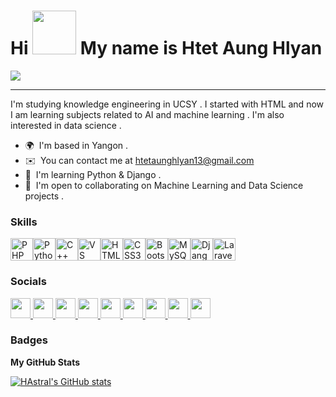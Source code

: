 Hi  <img src="https://user-images.githubusercontent.com/74038190/226127923-0e8b7792-7b3c-462b-951b-63c96ba1a5af.gif" width="70" height="70" /> My name is Htet Aung Hlyan
=======================================================================================================================================
<img src="https://user-images.githubusercontent.com/74038190/212748830-4c709398-a386-4761-84d7-9e10b98fbe6e.gif"  />

------------------
I'm studying knowledge engineering in UCSY . I started with HTML and now I am learning subjects related to AI and machine learning . I'm also interested in data science .
* 🌍  I'm based in Yangon .
* ✉️  You can contact me at [htetaunghlyan13@gmail.com](mailto:htetaunghlyan13@gmail.com)
* 🧠  I'm learning Python & Django .
* 🤝  I'm open to collaborating on Machine Learning and Data Science projects .

### Skills


<p align="left">
<a href="https://www.php.net/" target="_blank" rel="noreferrer"><img src="https://raw.githubusercontent.com/danielcranney/readme-generator/main/public/icons/skills/php-colored.svg" width="36" height="36" alt="PHP" /></a><a href="https://www.python.org/" target="_blank" rel="noreferrer"><img src="https://raw.githubusercontent.com/danielcranney/readme-generator/main/public/icons/skills/python-colored.svg" width="36" height="36" alt="Python" /></a><a href="https://docs.microsoft.com/en-us/cpp/?view=msvc-170" target="_blank" rel="noreferrer"><img src="https://raw.githubusercontent.com/danielcranney/readme-generator/main/public/icons/skills/cplusplus-colored.svg" width="36" height="36" alt="C++" /></a><a href="https://code.visualstudio.com/" target="_blank" rel="noreferrer"><img src="https://raw.githubusercontent.com/danielcranney/readme-generator/main/public/icons/skills/visualstudiocode.svg" width="36" height="36" alt="VS Code" /></a><a href="https://developer.mozilla.org/en-US/docs/Glossary/HTML5" target="_blank" rel="noreferrer"><img src="https://raw.githubusercontent.com/danielcranney/readme-generator/main/public/icons/skills/html5-colored.svg" width="36" height="36" alt="HTML5" /></a><a href="https://www.w3.org/TR/CSS/#css" target="_blank" rel="noreferrer"><img src="https://raw.githubusercontent.com/danielcranney/readme-generator/main/public/icons/skills/css3-colored.svg" width="36" height="36" alt="CSS3" /></a><a href="https://getbootstrap.com/" target="_blank" rel="noreferrer"><img src="https://raw.githubusercontent.com/danielcranney/readme-generator/main/public/icons/skills/bootstrap-colored.svg" width="36" height="36" alt="Bootstrap" /></a><a href="https://www.mysql.com/" target="_blank" rel="noreferrer"><img src="https://raw.githubusercontent.com/danielcranney/readme-generator/main/public/icons/skills/mysql-colored.svg" width="36" height="36" alt="MySQL" /></a><a href="https://www.djangoproject.com/" target="_blank" rel="noreferrer"><img src="https://raw.githubusercontent.com/danielcranney/readme-generator/main/public/icons/skills/django-colored.svg" width="36" height="36" alt="Django" /></a><a href="https://laravel.com/" target="_blank" rel="noreferrer"><img src="https://raw.githubusercontent.com/danielcranney/readme-generator/main/public/icons/skills/laravel-colored.svg" width="36" height="36" alt="Laravel" /></a></p>

### Socials
<p align="left">
  <a href="https://discord.com/users/empyreanhlyan#0000" target="_blank" rel="noreferrer">
    <img src="https://user-images.githubusercontent.com/74038190/235294015-47144047-25ab-417c-af1b-6746820a20ff.gif" width="32" height="32" />
  </a>
  <a href="https://www.facebook.com/htetaung.hlyan.77" target="_blank" rel="noreferrer">
    <img src="https://user-images.githubusercontent.com/74038190/235294008-ed8de58b-d4d0-4790-aa81-a39fdc8a1e50.gif" width="32" height="32" />
  </a>
  <a href="https://www.github.com/HAstral" target="_blank" rel="noreferrer">
   <img src="https://user-images.githubusercontent.com/74038190/212257468-1e9a91f1-b626-4baa-b15d-5c385dfa7ed2.gif" width="32" height="32" />
  </a>
  <a href="http://www.instagram.com/htetaung.hlyan.77" target="_blank" rel="noreferrer">
    <img src="https://user-images.githubusercontent.com/74038190/235294013-a33e5c43-a01c-43f6-b44d-a406d8b4ab75.gif" width="32" height="32" />
  </a>
  <a href="https://www.linkedin.com/in/htet-aung-hlyan-6b6b00322" target="_blank" rel="noreferrer">
    <img src="https://user-images.githubusercontent.com/74038190/235294012-0a55e343-37ad-4b0f-924f-c8431d9d2483.gif" width="32" height="32" />
  </a>
  <a href="https://www.x.com/EmpyreanHlyan" target="_blank" rel="noreferrer">
    <img src="https://user-images.githubusercontent.com/74038190/235294011-b8074c31-9097-4a65-a594-4151b58743a8.gif" width="32" height="32" />
  </a>
  <a href="https://www.youtube.com/@htetaunghlyans.t.h3444" target="_blank" rel="noreferrer">
    <img src="https://user-images.githubusercontent.com/74038190/235294007-de441046-823e-4eff-89bf-d4df52858b65.gif" width="32" height="32" />
  </a>
    <a href="https://www.threads.net/@htetaung.hlyan.77" target="_blank" rel="noreferrer">
    <picture>
      <source media="(prefers-color-scheme: dark)" srcset="https://raw.githubusercontent.com/danielcranney/readme-generator/main/public/icons/socials/threads-dark.svg" />
      <source media="(prefers-color-scheme: light)" srcset="https://raw.githubusercontent.com/danielcranney/readme-generator/main/public/icons/socials/threads.svg" />
      <img src="https://raw.githubusercontent.com/danielcranney/readme-generator/main/public/icons/socials/threads.svg" width="32" height="32" />
    </picture>
  </a>
  <a href="https://www.twitch.tv/chaoshlyan18" target="_blank" rel="noreferrer">
    <picture>
      <source media="(prefers-color-scheme: dark)" srcset="https://raw.githubusercontent.com/danielcranney/readme-generator/main/public/icons/socials/twitch-dark.svg" />
      <source media="(prefers-color-scheme: light)" srcset="https://raw.githubusercontent.com/danielcranney/readme-generator/main/public/icons/socials/twitch.svg" />
      <img src="https://raw.githubusercontent.com/danielcranney/readme-generator/main/public/icons/socials/twitch.svg" width="32" height="32" />
    </picture>
  </a>
</p>

### Badges

<b>My GitHub Stats</b>

<a href="http://www.github.com/HAstral"><img src="https://github-readme-stats.vercel.app/api?username=HAstral&show_icons=true&hide=&count_private=true&title_color=0891b2&text_color=ffffff&icon_color=0891b2&bg_color=1c1917&hide_border=true&show_icons=true" alt="HAstral's GitHub stats" /></a>
